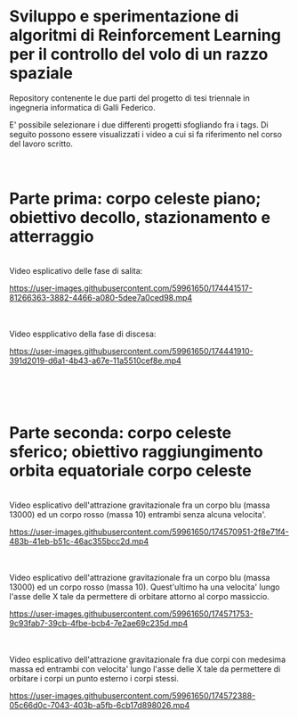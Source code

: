 # Sviluppo e sperimentazione di algoritmi di Reinforcement Learning per il controllo del volo di un razzo spaziale<br />


Repository contenente le due parti del progetto di tesi triennale in ingegneria informatica di Galli Federico.

E' possibile selezionare i due differenti progetti sfogliando fra i tags. Di seguito possono essere visualizzati i video a cui si fa riferimento nel corso del lavoro scritto.<br /><br /><br />

# Parte prima: corpo celeste piano; obiettivo decollo, stazionamento e atterraggio

<br />Video esplicativo delle fase di salita:<br />

https://user-images.githubusercontent.com/59961650/174441517-81266363-3882-4466-a080-5dee7a0ced98.mp4

<br /><br />Video espplicativo della fase di discesa:<br />

https://user-images.githubusercontent.com/59961650/174441910-391d2019-d6a1-4b43-a67e-11a5510cef8e.mp4

<br /><br /><br />

# Parte seconda: corpo celeste sferico; obiettivo raggiungimento orbita equatoriale corpo celeste<br />

<br />Video esplicativo dell'attrazione gravitazionale fra un corpo blu (massa 13000) ed un corpo rosso (massa 10) entrambi senza alcuna velocita'.<br />

https://user-images.githubusercontent.com/59961650/174570951-2f8e71f4-483b-41eb-b51c-46ac355bcc2d.mp4

<br /><br />Video esplicativo dell'attrazione gravitazionale fra un corpo blu (massa 13000) ed un corpo rosso (massa 10). Quest'ultimo ha una velocita' lungo l'asse delle X tale da permettere di orbitare attorno al corpo massiccio. <br />


https://user-images.githubusercontent.com/59961650/174571753-9c93fab7-39cb-4fbe-bcb4-7e2ae69c235d.mp4

<br /><br />Video esplicativo dell'attrazione gravitazionale fra due corpi con medesima massa ed entrambi con velocita' lungo l'asse delle X tale da permettere di orbitare i corpi un punto esterno i corpi stessi.<br />


https://user-images.githubusercontent.com/59961650/174572388-05c66d0c-7043-403b-a5fb-6cb17d898026.mp4

